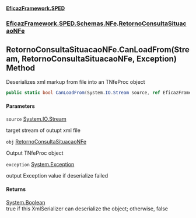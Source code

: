 #### [EficazFramework.SPED](EficazFrameworkSPED.md 'EficazFramework SPED')
### [EficazFramework.SPED.Schemas.NFe](EficazFramework.SPED.Schemas.NFe.md 'EficazFramework.SPED.Schemas.NFe').[RetornoConsultaSituacaoNFe](EficazFramework.SPED.Schemas.NFe/RetornoConsultaSituacaoNFe.md 'EficazFramework.SPED.Schemas.NFe.RetornoConsultaSituacaoNFe')

## RetornoConsultaSituacaoNFe.CanLoadFrom(Stream, RetornoConsultaSituacaoNFe, Exception) Method

Deserializes xml markup from file into an TNfeProc object

```csharp
public static bool CanLoadFrom(System.IO.Stream source, ref EficazFramework.SPED.Schemas.NFe.RetornoConsultaSituacaoNFe obj, ref System.Exception exception);
```
#### Parameters

<a name='EficazFramework.SPED.Schemas.NFe.RetornoConsultaSituacaoNFe.CanLoadFrom(System.IO.Stream,EficazFramework.SPED.Schemas.NFe.RetornoConsultaSituacaoNFe,System.Exception).source'></a>

`source` [System.IO.Stream](https://docs.microsoft.com/en-us/dotnet/api/System.IO.Stream 'System.IO.Stream')

target stream of outupt xml file

<a name='EficazFramework.SPED.Schemas.NFe.RetornoConsultaSituacaoNFe.CanLoadFrom(System.IO.Stream,EficazFramework.SPED.Schemas.NFe.RetornoConsultaSituacaoNFe,System.Exception).obj'></a>

`obj` [RetornoConsultaSituacaoNFe](EficazFramework.SPED.Schemas.NFe/RetornoConsultaSituacaoNFe.md 'EficazFramework.SPED.Schemas.NFe.RetornoConsultaSituacaoNFe')

Output TNfeProc object

<a name='EficazFramework.SPED.Schemas.NFe.RetornoConsultaSituacaoNFe.CanLoadFrom(System.IO.Stream,EficazFramework.SPED.Schemas.NFe.RetornoConsultaSituacaoNFe,System.Exception).exception'></a>

`exception` [System.Exception](https://docs.microsoft.com/en-us/dotnet/api/System.Exception 'System.Exception')

output Exception value if deserialize failed

#### Returns
[System.Boolean](https://docs.microsoft.com/en-us/dotnet/api/System.Boolean 'System.Boolean')  
true if this XmlSerializer can deserialize the object; otherwise, false